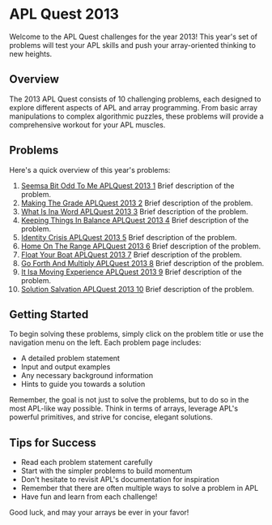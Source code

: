 # APL Quest 2013

Welcome to the APL Quest challenges for the year 2013! This year's set of problems will test your APL skills and push your array-oriented thinking to new heights.

## Overview

The 2013 APL Quest consists of 10 challenging problems, each designed to explore different aspects of APL and array programming. From basic array manipulations to complex algorithmic puzzles, these problems will provide a comprehensive workout for your APL muscles.

## Problems

Here's a quick overview of this year's problems:

1. [Seemsa Bit Odd To Me APLQuest 2013 1](apl-quest/2013/Seemsa-Bit-Odd-To-Me-APLQuest-2013-1)
   Brief description of the problem.
2. [Making The Grade APLQuest 2013 2](apl-quest/2013/Making-The-Grade-APLQuest-2013-2)
   Brief description of the problem.
3. [What Is Ina Word APLQuest 2013 3](apl-quest/2013/What-Is-Ina-Word-APLQuest-2013-3)
   Brief description of the problem.
4. [Keeping Things In Balance APLQuest 2013 4](apl-quest/2013/Keeping-Things-In-Balance-APLQuest-2013-4)
   Brief description of the problem.
5. [Identity Crisis APLQuest 2013 5](apl-quest/2013/Identity-Crisis-APLQuest-2013-5)
   Brief description of the problem.
6. [Home On The Range APLQuest 2013 6](apl-quest/2013/Home-On-The-Range-APLQuest-2013-6)
   Brief description of the problem.
7. [Float Your Boat APLQuest 2013 7](apl-quest/2013/Float-Your-Boat-APLQuest-2013-7)
   Brief description of the problem.
8. [Go Forth And Multiply APLQuest 2013 8](apl-quest/2013/Go-Forth-And-Multiply-APLQuest-2013-8)
   Brief description of the problem.
9. [It Isa Moving Experience APLQuest 2013 9](apl-quest/2013/It-Isa-Moving-Experience-APLQuest-2013-9)
   Brief description of the problem.
10. [Solution Salvation APLQuest 2013 10](apl-quest/2013/Solution-Salvation-APLQuest-2013-10)
   Brief description of the problem.

## Getting Started

To begin solving these problems, simply click on the problem title or use the navigation menu on the left. Each problem page includes:

- A detailed problem statement
- Input and output examples
- Any necessary background information
- Hints to guide you towards a solution

Remember, the goal is not just to solve the problems, but to do so in the most APL-like way possible. Think in terms of arrays, leverage APL's powerful primitives, and strive for concise, elegant solutions.

## Tips for Success

- Read each problem statement carefully
- Start with the simpler problems to build momentum
- Don't hesitate to revisit APL's documentation for inspiration
- Remember that there are often multiple ways to solve a problem in APL
- Have fun and learn from each challenge!

Good luck, and may your arrays be ever in your favor!
